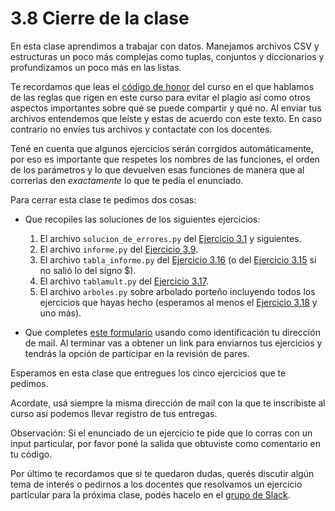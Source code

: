 # 3.8 Cierre de la clase

En esta clase aprendimos a trabajar con datos. Manejamos archivos CSV y estructuras un poco más complejas como tuplas, conjuntos y diccionarios y profundizamos un poco más en las listas.

Te recordamos que leas el [código de honor](../Codigo.md) del curso en el que hablamos de las reglas que rigen en este curso para evitar el plagio así como otros aspectos importantes sobre qué se puede compartir y qué no. Al enviar tus archivos entendemos que leíste y estas de acuerdo con este texto. En caso contrario no envíes tus archivos y contactate con los docentes.

Tené en cuenta que algunos ejercicios serán corrgidos automáticamente, por eso es importante que respetes los nombres de las funciones, el orden de los parámetros y lo que devuelven esas funciones de manera que al correrlas den _exactamente_ lo que te pedía el enunciado.


Para cerrar esta clase te pedimos dos cosas:

* Que recopiles las soluciones de los siguientes ejercicios:
    1. El archivo `solucion_de_errores.py` del [Ejercicio 3.1](../03_Datos/02_Bugs.md#ejercicio-31-semantica) y siguientes.
    2. El archivo `informe.py` del [Ejercicio 3.9](../03_Datos/03_Secuencias.md#ejercicio-39-la-funcion-zip).
    4. El archivo `tabla_informe.py` del [Ejercicio 3.16](../03_Datos/06_Formato.md#ejercicio-316-un-desafio-de-formato) (o del [Ejercicio 3.15](../03_Datos/06_Formato.md#ejercicio-315-agregar-encabezados) si no salió lo del signo $).
    5. El archivo `tablamult.py` del [Ejercicio 3.17](../03_Datos/06_Formato.md#ejercicio-317-tablas-de-multiplicar).
    3. El archivo `arboles.py` sobre arbolado porteño incluyendo todos los ejercicios que hayas hecho (esperamos al menos el [Ejercicio 3.18](../03_Datos/07_Arboles1.md#ejercicio-318-lectura-de-los-arboles-de-un-parque) y uno más).


* Que completes [este formulario](https://docs.google.com/forms/d/15ce4Sw7qFqtaXkbq9IIwt4G6P57Be_20a6iHeXik42U) usando como identificación tu dirección de mail.  Al terminar vas a obtener un link para enviarnos tus ejercicios y tendrás la opción de participar en la revisión de pares.
 
Esperamos en esta clase que entregues los cinco ejercicios que te pedimos. 

Acordate, usá siempre la misma dirección de mail con la que te inscribiste al curso así podemos llevar registro de tus entregas. 

Observación: Si el enunciado de un ejercicio te pide que lo corras con un input particular, por favor poné la salida que obtuviste como comentario en tu código. 

Por último te recordamos que si te quedaron dudas, querés discutir algún tema de interés o pedirnos a los docentes que resolvamos un ejercicio particular para la próxima clase, podés hacelo en el [grupo de Slack](../Slack.md).



